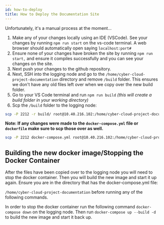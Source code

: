 ```yaml
---
id: how-to-deploy
title: How to Deploy the Documentation Site
---
```


Unfortunately, it's a manual process at the moment...

1. Make any of your changes locally using an IDE (VSCode). See your changes by running `npm run start` on the vs-code terminal. A web browser should automatically open saying `localhost:port#`
2. Ensure none of your changes have broken the site by running `npm run start,` and ensure it compiles successfully and you can see your changes on the site.
3. Next push your changes to the github repository.
4. Next, SSH into the logging node and go to the `/home/cyber-cloud-project-documentation` directory and remove `/build` folder. This ensures we don't have any old files left over when we copy over the new build folder.
5. Go to your VS Code terminal and run `npm run build` *(this will create a build folder in your working directory)*
6. Scp the `/build` folder to the logging node:

```bash
scp -P 2212 -r build/ root@10.40.216.102:/home/cyber-cloud-project-documentation/build
```

**Note: If any changes were made to the `docker-compose.yml` file or `dockerfile` make sure to scp those over as well.**

```bash
scp -P 2212 docker-compose.yml root@10.40.216.102:/home/cyber-cloud-project-documentation
```

## Building the new docker image/Stopping the Docker Container 
After the files have been copied over to the logging node you will need to stop the docker container. Then you will build the new image and start it up again.
Ensure you are in the directory that has the docker-compose.yml file: 

`/home/cyber-cloud-project-documentation` before running any of the following commands.


In order to stop the docker container run the following command `docker-compose down` on the logging node. 
Then run `docker-compose up --build -d` to build the new image and start it back up.


